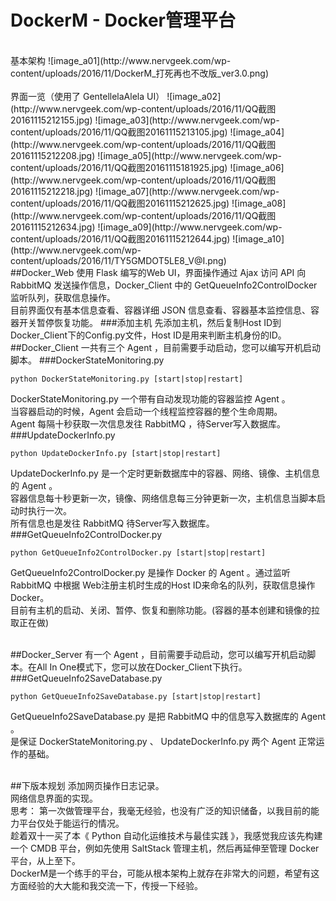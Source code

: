 DockerM - Docker管理平台
====
<br>
基本架构
![image_a01](http://www.nervgeek.com/wp-content/uploads/2016/11/DockerM_打死再也不改版_ver3.0.png)
<br>
<br>
界面一览（使用了 GentellelaAlela UI）
![image_a02](http://www.nervgeek.com/wp-content/uploads/2016/11/QQ截图20161115212155.jpg)
![image_a03](http://www.nervgeek.com/wp-content/uploads/2016/11/QQ截图20161115213105.jpg)
![image_a04](http://www.nervgeek.com/wp-content/uploads/2016/11/QQ截图20161115212208.jpg)
![image_a05](http://www.nervgeek.com/wp-content/uploads/2016/11/QQ截图20161115181925.jpg)
![image_a06](http://www.nervgeek.com/wp-content/uploads/2016/11/QQ截图20161115212218.jpg)
![image_a07](http://www.nervgeek.com/wp-content/uploads/2016/11/QQ截图20161115212625.jpg)
![image_a08](http://www.nervgeek.com/wp-content/uploads/2016/11/QQ截图20161115212634.jpg)
![image_a09](http://www.nervgeek.com/wp-content/uploads/2016/11/QQ截图20161115212644.jpg)
![image_a10](http://www.nervgeek.com/wp-content/uploads/2016/11/TY5GMDOT5LE8_V@I.png)
<br>
##Docker_Web
使用 Flask 编写的Web UI，界面操作通过 Ajax 访问 API 向 RabbitMQ 发送操作信息，Docker_Client 中的 GetQueueInfo2ControlDocker 监听队列，获取信息操作。<br>
目前界面仅有基本信息查看、容器详细 JSON 信息查看、容器基本监控信息、容器开关暂停恢复功能。
###添加主机
先添加主机，然后复制Host ID到Docker_Client下的Config.py文件，Host ID是用来判断主机身份的ID。

<br>
##Docker_Client
一共有三个 Agent ，目前需要手动启动，您可以编写开机启动脚本。
###DockerStateMonitoring.py

    python DockerStateMonitoring.py [start|stop|restart]
    
DockerStateMonitoring.py 一个带有自动发现功能的容器监控 Agent 。<br>
当容器启动的时候，Agent 会启动一个线程监控容器的整个生命周期。<br>
Agent 每隔十秒获取一次信息发往 RabbitMQ ，待Server写入数据库。
###UpdateDockerInfo.py

    python UpdateDockerInfo.py [start|stop|restart]

UpdateDockerInfo.py 是一个定时更新数据库中的容器、网络、镜像、主机信息的 Agent 。<br>
容器信息每十秒更新一次，镜像、网络信息每三分钟更新一次，主机信息当脚本启动时执行一次。<br>
所有信息也是发往 RabbitMQ 待Server写入数据库。
###GetQueueInfo2ControlDocker.py

    python GetQueueInfo2ControlDocker.py [start|stop|restart]

GetQueueInfo2ControlDocker.py 是操作 Docker 的 Agent 。通过监听 RabbitMQ 中根据 Web注册主机时生成的Host ID来命名的队列，获取信息操作 Docker。<br>
目前有主机的启动、关闭、暂停、恢复和删除功能。(容器的基本创建和镜像的拉取正在做)

<br>
##Docker_Server
有一个 Agent ，目前需要手动启动，您可以编写开机启动脚本。在All In One模式下，您可以放在Docker_Client下执行。
###GetQueueInfo2SaveDatabase.py

    python GetQueueInfo2SaveDatabase.py [start|stop|restart]

GetQueueInfo2SaveDatabase.py 是把 RabbitMQ 中的信息写入数据库的 Agent 。<br>
是保证 DockerStateMonitoring.py 、 UpdateDockerInfo.py 两个 Agent 正常运作的基础。

<br>
##下版本规划
添加网页操作日志记录。<br>
网络信息界面的实现。

<br>
思考：
第一次做管理平台，我毫无经验，也没有广泛的知识储备，以我目前的能力平台仅处于能运行的情况。<br>
趁着双十一买了本《 Python 自动化运维技术与最佳实践 》，我感觉我应该先构建一个 CMDB 平台，例如先使用 SaltStack 管理主机，然后再延伸至管理 Docker 平台，从上至下。<br>
DockerM是一个练手的平台，可能从根本架构上就存在非常大的问题，希望有这方面经验的大大能和我交流一下，传授一下经验。